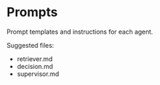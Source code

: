 # Prompts

Prompt templates and instructions for each agent.

Suggested files:
- retriever.md
- decision.md
- supervisor.md

